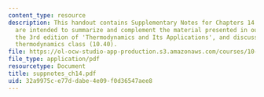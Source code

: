 ```yaml
---
content_type: resource
description: This handout contains Supplementary Notes for Chapters 14. These notes
  are intended to summarize and complement the material presented in our textbook,
  the 3rd edition of 'Thermodynamics and Its Applications', and discussed in our graduate
  thermodynamics class (10.40).
file: https://ol-ocw-studio-app-production.s3.amazonaws.com/courses/10-40-chemical-engineering-thermodynamics-fall-2003/32a9975ce77ddabe4e09f0d36547aee8_suppnotes_ch14.pdf
file_type: application/pdf
resourcetype: Document
title: suppnotes_ch14.pdf
uid: 32a9975c-e77d-dabe-4e09-f0d36547aee8
---
```

